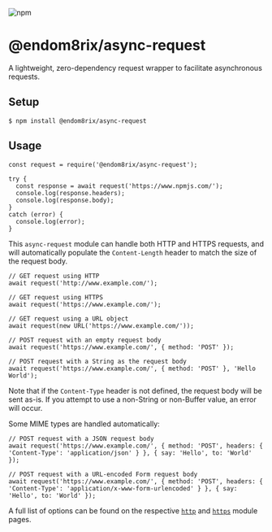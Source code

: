 ![npm](https://img.shields.io/npm/v/@endom8rix/async-request)

# @endom8rix/async-request
A lightweight, zero-dependency request wrapper to facilitate asynchronous requests.

## Setup
```SHELL
$ npm install @endom8rix/async-request
```

## Usage
```JS
const request = require('@endom8rix/async-request');

try {
  const response = await request('https://www.npmjs.com/');
  console.log(response.headers);
  console.log(response.body);
}
catch (error) {
  console.log(error);
}
```
This `async-request` module can handle both HTTP and HTTPS requests, and will automatically populate the `Content-Length` header to match the size of the request body.
```JS
// GET request using HTTP
await request('http://www.example.com/');

// GET request using HTTPS
await request('https://www.example.com/');

// GET request using a URL object
await request(new URL('https://www.example.com/'));

// POST request with an empty request body
await request('https://www.example.com/', { method: 'POST' });

// POST request with a String as the request body
await request('https://www.example.com/', { method: 'POST' }, 'Hello World');
```
Note that if the `Content-Type` header is not defined, the request body will be sent as-is. If you attempt to use a non-String or non-Buffer value, an error will occur.

Some MIME types are handled automatically:

```JS
// POST request with a JSON request body
await request('https://www.example.com/', { method: 'POST', headers: { 'Content-Type': 'application/json' } }, { say: 'Hello', to: 'World' });

// POST request with a URL-encoded Form request body
await request('https://www.example.com/', { method: 'POST', headers: { 'Content-Type': 'application/x-www-form-urlencoded' } }, { say: 'Hello', to: 'World' });
```

A full list of options can be found on the respective [`http`](https://nodejs.org/api/http.html) and [`https`](https://nodejs.org/api/https.html) module pages.
